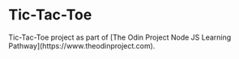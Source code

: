 <h1>Tic-Tac-Toe</h1>
<p>Tic-Tac-Toe project as part of [The Odin Project Node JS Learning Pathway](https://www.theodinproject.com).</p>
